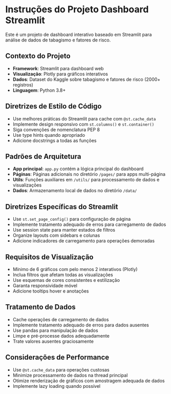 <!-- Use this file to provide workspace-specific custom instructions to Copilot. For more details, visit https://code.visualstudio.com/docs/copilot/copilot-customization#_use-a-githubcopilotinstructionsmd-file -->

# Instruções do Projeto Dashboard Streamlit

Este é um projeto de dashboard interativo baseado em Streamlit para análise de dados de tabagismo e fatores de risco.

## Contexto do Projeto
- **Framework**: Streamlit para dashboard web
- **Visualização**: Plotly para gráficos interativos
- **Dados**: Dataset do Kaggle sobre tabagismo e fatores de risco (2000+ registros)
- **Linguagem**: Python 3.8+

## Diretrizes de Estilo de Código
- Use melhores práticas do Streamlit para cache com `@st.cache_data`
- Implemente design responsivo com `st.columns()` e `st.container()`
- Siga convenções de nomenclatura PEP 8
- Use type hints quando apropriado
- Adicione docstrings a todas as funções

## Padrões de Arquitetura
- **App principal**: `app.py` contém a lógica principal do dashboard
- **Páginas**: Páginas adicionais no diretório `/pages/` para apps multi-página
- **Utils**: Funções auxiliares em `/utils/` para processamento de dados e visualizações
- **Dados**: Armazenamento local de dados no diretório `/data/`

## Diretrizes Específicas do Streamlit
- Use `st.set_page_config()` para configuração de página
- Implemente tratamento adequado de erros para carregamento de dados
- Use session state para manter estados de filtros
- Organize layouts com sidebars e colunas
- Adicione indicadores de carregamento para operações demoradas

## Requisitos de Visualização
- Mínimo de 6 gráficos com pelo menos 2 interativos (Plotly)
- Inclua filtros que afetam todas as visualizações
- Use esquemas de cores consistentes e estilização
- Garanta responsividade móvel
- Adicione tooltips hover e anotações

## Tratamento de Dados
- Cache operações de carregamento de dados
- Implemente tratamento adequado de erros para dados ausentes
- Use pandas para manipulação de dados
- Limpe e pré-processe dados adequadamente
- Trate valores ausentes graciosamente

## Considerações de Performance
- Use `@st.cache_data` para operações custosas
- Minimize processamento de dados na thread principal
- Otimize renderização de gráficos com amostragem adequada de dados
- Implemente lazy loading quando possível
